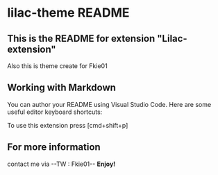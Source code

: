 # lilac-theme README
## This is the README for extension "Lilac-extension"
Also this is theme create for Fkie01
## Working with Markdown

You can author your README using Visual Studio Code. Here are some useful editor keyboard shortcuts:

To use this extension press [cmd+shift+p]
## For more information
contact me via 
--TW : Fkie01--
**Enjoy!**
